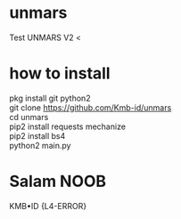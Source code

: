 # unmars
Test UNMARS V2
<
# how to install
pkg install git python2
<br>git clone https://github.com/Kmb-id/unmars
<br>cd unmars
<br>pip2 install requests mechanize
<br>pip2 install bs4
<br>python2 main.py

# Salam NOOB
KMB•ID {L4-ERROR}
